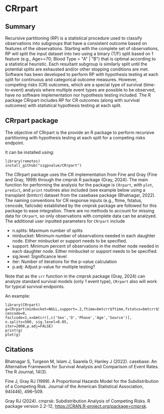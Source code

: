 # CRrpart

## Summary

Recursive partitioning (RP) is a statistical procedure used to classify observations into subgroups that have a consistent outcome based on features of the observations. Starting with the complete set of observations, RP will split the input dataset into two using a binary (T/F) split based on 1 feature (e.g., Age>=70; Blood Type  = "A" | "B") that is optimal according to a statistical heuristic. Each resultant subgroup is similarly split until the potential splits are exhausted and/or other stopping conditions are met. Software has been developed to perform RP with hypothesis testing at each split for continuous and categorical outcome measures. However, competing risks (CR) outcomes, which are a special type of survival (time-to-event) analysis where multiple event types are possible to be observed, have no software implementation nor hypothesis testing included. The R package CRrpart includes RP for CR outcomes (along with survival outcomes) with statistical hypothesis testing at each split.

## CRrpart package

The objective of CRrpart is the provide an R package to perform recursive partitioning with hypothesis testing at each split for a competing risks endpoint.

It can be installed using:
```
library(remotes)
install_github("sigpvalue/CRrpart")
```
The CRrpart package uses the CR implementation from Fine and Gray (Fine and Gray, 1999) through the cmprsk R package (Gray, 2024). The main function for performing the analysis for the package is `CRrpart`, with `plot`, `predict`, and `print` routines also included (see example below using a transplant (bmtcrr) dataset from the casebase package (Bhatnagar, 2022). The naming conventions for CR response inputs (e.g., ftime, fstatus, cencode, failcode) established by the cmprsk package are followed for this package to ease integration. There are no methods to account for missing data for `CRrpart`, so only observations with complete data can be analzyed. The additional user inputted parameters for `CRrpart` include

- n.splits: Maximum number of splits
- minbucket: Minimum number of observations needed in each daughter node. Either minbucket or support needs to be specified.
- support: Minimum percent of observations in the mother node needed in each daughter node. Either minbucket or support needs to be specified.
- sig.level: Significance level 
- iter: Number of iterations for the p-value calculation
- p.adj: Adjust p-value for multiple testing?

Note that as the `crr` function in the cmprsk package (Gray, 2024) can analyze standard survival models (only 1 event type), `CRrpart` also will work for typical survival endpoints.

An example:

```
library(CRrpart)
g=CRrpart(minbucket=NULL,support=.2,ftime=bmtcrr$ftime,fstatus=bmtcrr$Status, cencode=0,
failcode=1,x=bmtcrr[,c('Sex','D','Phase','Age','Source')], n.splits=500, sig.level=0.05,
iter=2000,p.adj=FALSE)
print(g)
plot(g)
```

## Citations

Bhatnagar S, Turgeon M, Islam J, Saarela O, Hanley J (2022). casebase: An Alternative Framework for Survival Analysis and Comparison of Event Rates. The R Journal, 14(3).

Fine J, Gray RJ (1999). A Proportional Hazards Model for the Subdistribution of a Competing Risk. Journal of the American Statistical Association, 94(446), 496–509.

Gray RJ (2024). cmprsk: Subdistribution Analysis of Competing Risks. R package version 2.2-12, <https://CRAN.R-project.org/package=cmprsk>.

